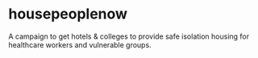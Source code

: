 # housepeoplenow
A campaign to get hotels &amp; colleges to provide safe isolation housing for healthcare workers and vulnerable groups.
